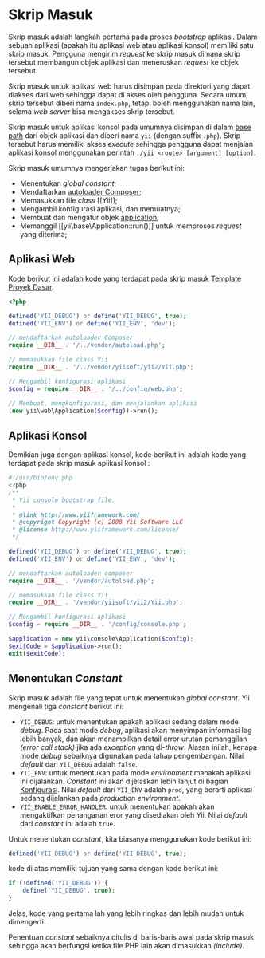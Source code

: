 Skrip Masuk
===========

Skrip masuk adalah langkah pertama pada proses _bootstrap_ aplikasi. Dalam sebuah aplikasi (apakah
itu aplikasi web atau aplikasi konsol) memiliki satu skrip masuk. Pengguna mengirim _request_ ke
skrip masuk dimana skrip tersebut membangun objek aplikasi dan meneruskan _request_ ke objek tersebut.

Skrip masuk untuk aplikasi web harus disimpan pada direktori yang dapat diakses dari web sehingga
dapat di akses oleh pengguna. Secara umum, skrip tersebut diberi nama `index.php`, tetapi boleh menggunakan nama lain,
selama _web server_ bisa mengakses skrip tersebut.

Skrip masuk untuk aplikasi konsol pada umumnya disimpan di dalam [base path](structure-applications.md)
dari objek aplikasi dan diberi nama `yii` (dengan suffix `.php`). Skrip tersebut harus memiliki akses _execute_
sehingga pengguna dapat menjalan aplikasi konsol menggunakan perintah `./yii <route> [argument] [option]`.

Skrip masuk umumnya mengerjakan tugas berikut ini:

* Menentukan _global constant_;
* Mendaftarkan [autoloader Composer](https://getcomposer.org/doc/01-basic-usage.md#autoloading);
* Memasukkan file _class_ [[Yii]];
* Mengambil konfigurasi aplikasi, dan memuatnya;
* Membuat dan mengatur objek [application](structure-applications.md);
* Memanggil [[yii\base\Application::run()]] untuk memproses _request_ yang diterima;


## Aplikasi Web<span id="web-applications"></span>

Kode berikut ini adalah kode yang terdapat pada skrip masuk [Template Proyek Dasar](start-installation.md).

```php
<?php

defined('YII_DEBUG') or define('YII_DEBUG', true);
defined('YII_ENV') or define('YII_ENV', 'dev');

// mendaftarkan autoloader Composer
require __DIR__ . '/../vendor/autoload.php';

// memasukkan file class Yii
require __DIR__ . '/../vendor/yiisoft/yii2/Yii.php';

// Mengambil konfigurasi aplikasi
$config = require __DIR__ . '/../config/web.php';

// Membuat, mengkonfigurasi, dan menjalankan aplikasi
(new yii\web\Application($config))->run();
```


## Aplikasi Konsol <span id="console-applications"></span>

Demikian juga dengan aplikasi konsol, kode berikut ini adalah kode yang terdapat pada skrip masuk aplikasi konsol :

```php
#!/usr/bin/env php
<?php
/**
 * Yii console bootstrap file.
 *
 * @link http://www.yiiframework.com/
 * @copyright Copyright (c) 2008 Yii Software LLC
 * @license http://www.yiiframework.com/license/
 */

defined('YII_DEBUG') or define('YII_DEBUG', true);
defined('YII_ENV') or define('YII_ENV', 'dev');

// mendaftarkan autoloader composer
require __DIR__ . '/vendor/autoload.php';

// memasukkan file class Yii
require __DIR__ . '/vendor/yiisoft/yii2/Yii.php';

// Mengambil konfigurasi aplikasi
$config = require __DIR__ . '/config/console.php';

$application = new yii\console\Application($config);
$exitCode = $application->run();
exit($exitCode);
```


## Menentukan _Constant_ <span id="defining-constants"></span>

Skrip masuk adalah file yang tepat untuk menentukan _global constant_. Yii mengenali tiga _constant_ berikut ini:

* `YII_DEBUG`: untuk menentukan apakah aplikasi sedang dalam mode _debug_. Pada saat mode _debug_, aplikasi
  akan menyimpan informasi log lebih banyak, dan akan menampilkan detail error urutan pemanggilan _(error call stack)_ jika ada _exception_ yang di-_throw_. Alasan inilah,
  kenapa mode _debug_ sebaiknya digunakan pada tahap pengembangan. Nilai _default_ dari `YII_DEBUG` adalah `false`.
* `YII_ENV`: untuk menentukan pada mode _environment_ manakah aplikasi ini dijalankan. _Constant_ ini akan dijelaskan lebih lanjut di
  bagian [Konfigurasi](concept-configurations.md#environment-constants).
  Nilai _default_ dari `YII_ENV` adalah `prod`, yang berarti aplikasi sedang dijalankan pada _production environment_.
* `YII_ENABLE_ERROR_HANDLER`: untuk menentukan apakah akan mengaktifkan penanganan eror yang disediakan oleh Yii. Nilai _default_
  dari _constant_ ini adalah `true`.

Untuk menentukan _constant_, kita biasanya menggunakan kode berikut ini:

```php
defined('YII_DEBUG') or define('YII_DEBUG', true);
```

kode di atas memiliki tujuan yang sama dengan kode berikut ini:

```php
if (!defined('YII_DEBUG')) {
    define('YII_DEBUG', true);
}
```

Jelas, kode yang pertama lah yang lebih ringkas dan lebih mudah untuk dimengerti.

Penentuan _constant_ sebaiknya ditulis di baris-baris awal pada skrip masuk sehingga akan berfungsi
ketika file PHP lain akan dimasukkan _(include)_.
